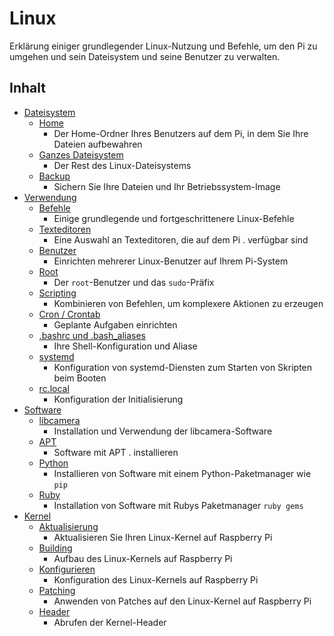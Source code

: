 # Linux

Erklärung einiger grundlegender Linux-Nutzung und Befehle, um den Pi zu umgehen und sein Dateisystem und seine Benutzer zu verwalten.

## Inhalt

- [Dateisystem](filesystem/README.md)
    - [Home](filesystem/home.md)
        - Der Home-Ordner Ihres Benutzers auf dem Pi, in dem Sie Ihre Dateien aufbewahren
    - [Ganzes Dateisystem](filesystem/whole-filesystem.md)
        - Der Rest des Linux-Dateisystems
    - [Backup](filesystem/backup.md)
        - Sichern Sie Ihre Dateien und Ihr Betriebssystem-Image
- [Verwendung](usage/README.md)
    - [Befehle](usage/commands.md)
        - Einige grundlegende und fortgeschrittenere Linux-Befehle
    - [Texteditoren](usage/text-editors.md)
        - Eine Auswahl an Texteditoren, die auf dem Pi . verfügbar sind
    - [Benutzer](usage/users.md)
        - Einrichten mehrerer Linux-Benutzer auf Ihrem Pi-System
    - [Root](usage/root.md)
        - Der `root`-Benutzer und das `sudo`-Präfix
    - [Scripting](usage/scripting.md)
        - Kombinieren von Befehlen, um komplexere Aktionen zu erzeugen
    - [Cron / Crontab](usage/cron.md)
        - Geplante Aufgaben einrichten
    - [.bashrc und .bash_aliases](usage/bashrc.md)
        - Ihre Shell-Konfiguration und Aliase
    - [systemd](usage/systemd.md)
        - Konfiguration von systemd-Diensten zum Starten von Skripten beim Booten
    - [rc.local](usage/rc-local.md)
        - Konfiguration der Initialisierung
- [Software](software/README.md)
    - [libcamera](software/libcamera/README.md)
        - Installation und Verwendung der libcamera-Software
    - [APT](software/apt.md)
        - Software mit APT . installieren
    - [Python](software/python.md)
        - Installieren von Software mit einem Python-Paketmanager wie `pip`
    - [Ruby](software/ruby.md)
        - Installation von Software mit Rubys Paketmanager `ruby gems`
- [Kernel](kernel/README.md)
    - [Aktualisierung](kernel/updating.md)
        - Aktualisieren Sie Ihren Linux-Kernel auf Raspberry Pi
    - [Building](kernel/building.md)
        - Aufbau des Linux-Kernels auf Raspberry Pi
    - [Konfigurieren](kernel/configuring.md)
        - Konfiguration des Linux-Kernels auf Raspberry Pi
    - [Patching](kernel/patching.md)
        - Anwenden von Patches auf den Linux-Kernel auf Raspberry Pi
    - [Header](kernel/headers.md)
        - Abrufen der Kernel-Header
